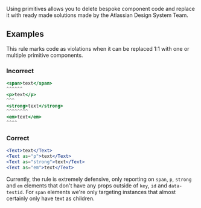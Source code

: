 Using primitives allows you to delete bespoke component code and replace it with ready made
solutions made by the Atlassian Design System Team.

## Examples

This rule marks code as violations when it can be replaced 1:1 with one or multiple primitive
components.

### Incorrect

```jsx
<span>text</span>
^^^^^^
<p>text</p>
^^^
<strong>text</strong>
^^^^^^^^
<em>text</em>
^^^^
```

### Correct

```jsx
<Text>text</Text>
<Text as="p">text</Text>
<Text as="strong">text</Text>
<Text as="em">text</Text>
```

Currently, the rule is extremely defensive, only reporting on `span`, `p`, `strong` and `em`
elements that don't have any props outside of `key`, `id` and `data-testid`. For `span` elements
we're only targeting instances that almost certainly only have text as children.
